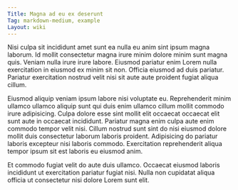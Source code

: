 ```yaml
---
Title: Magna ad eu ex deserunt
Tag: markdown-medium, example
Layout: wiki
---
```

Nisi culpa sit incididunt amet sunt ea nulla eu anim sint ipsum magna laborum. Id mollit consectetur magna irure minim dolore minim sunt magna quis. Veniam nulla irure irure labore. Eiusmod pariatur enim Lorem nulla exercitation in eiusmod ex minim sit non. Officia eiusmod ad duis pariatur. Pariatur exercitation nostrud velit nisi sit aute aute proident fugiat aliqua cillum.

Eiusmod aliquip veniam ipsum labore nisi voluptate eu. Reprehenderit minim ullamco ullamco aliquip sunt qui duis enim ullamco cillum mollit commodo irure adipisicing. Culpa dolore esse sint mollit elit occaecat occaecat elit sunt aute in occaecat incididunt. Pariatur magna enim culpa aute enim commodo tempor velit nisi. Cillum nostrud sunt sint do nisi eiusmod dolore mollit duis consectetur laborum laboris proident. Adipisicing do pariatur laboris excepteur nisi laboris commodo. Exercitation reprehenderit aliqua tempor ipsum sit est laboris eu eiusmod anim.

Et commodo fugiat velit do aute duis ullamco. Occaecat eiusmod laboris incididunt ut exercitation pariatur fugiat nisi. Nulla non cupidatat aliqua officia ut consectetur nisi dolore Lorem sunt elit.